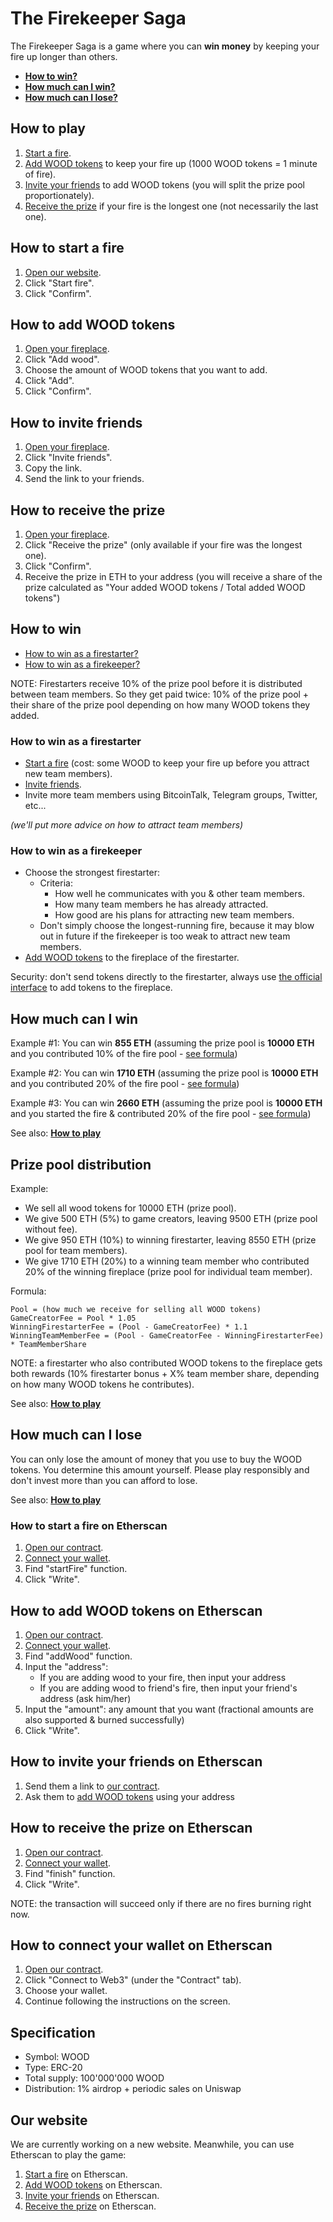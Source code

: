 # The Firekeeper Saga

The Firekeeper Saga is a game where you can **win money** by keeping your fire up longer than others.

* **[How to win?](#how-to-win)**
* **[How much can I win?](#how-much-can-i-win)**
* **[How much can I lose?](#how-much-can-i-lose)**

## How to play

1. [Start a fire](#how-to-start-a-fire).
1. [Add WOOD tokens](#how-to-add-wood-tokens) to keep your fire up (1000 WOOD tokens = 1 minute of fire).
1. [Invite your friends](#how-to-invite-friends) to add WOOD tokens (you will split the prize pool proportionately).
1. [Receive the prize](#how-to-receive-the-prize) if your fire is the longest one (not necessarily the last one).

## How to start a fire

1. [Open our website](#our-website).
1. Click "Start fire".
1. Click "Confirm".

## How to add WOOD tokens

1. [Open your fireplace](#your-fireplace).
1. Click "Add wood".
1. Choose the amount of WOOD tokens that you want to add.
1. Click "Add".
1. Click "Confirm".

## How to invite friends

1. [Open your fireplace](#your-fireplace).
1. Click "Invite friends".
1. Copy the link.
1. Send the link to your friends.

## How to receive the prize

1. [Open your fireplace](#your-fireplace).
1. Click "Receive the prize" (only available if your fire was the longest one).
1. Click "Confirm".
1. Receive the prize in ETH to your address (you will receive a share of the prize calculated as "Your added WOOD tokens / Total added WOOD tokens")

## How to win

* [How to win as a firestarter?](#how-to-win-as-a-firestarter)
* [How to win as a firekeeper?](#how-to-win-as-a-firekeeper)

NOTE: Firestarters receive 10% of the prize pool before it is distributed between team members. So they get paid twice: 10% of the prize pool + their share of the prize pool depending on how many WOOD tokens they added.

### How to win as a firestarter

* [Start a fire](#how-to-start-a-fire) (cost: some WOOD to keep your fire up before you attract new team members).
* [Invite friends](#how-to-invite-friends).
* Invite more team members using BitcoinTalk, Telegram groups, Twitter, etc...

*(we'll put more advice on how to attract team members)*

### How to win as a firekeeper

* Choose the strongest firestarter:
  * Criteria:
    * How well he communicates with you & other team members.
    * How many team members he has already attracted.
    * How good are his plans for attracting new team members.
  * Don't simply choose the longest-running fire, because it may blow out in future if the firekeeper is too weak to attract new team members.
* [Add WOOD tokens](#how-to-add-wood-tokens) to the fireplace of the firestarter.

Security: don't send tokens directly to the firestarter, always use [the official interface](#our-website) to add tokens to the fireplace.

## How much can I win

Example #1: You can win **855 ETH** (assuming the prize pool is **10000 ETH** and you contributed 10% of the fire pool - [see formula](#prize-pool-distribution))

Example #2: You can win **1710 ETH** (assuming the prize pool is **10000 ETH** and you contributed 20% of the fire pool - [see formula](#prize-pool-distribution))

Example #3: You can win **2660 ETH** (assuming the prize pool is **10000 ETH** and you started the fire & contributed 20% of the fire pool - [see formula](#prize-pool-distribution))

See also: **[How to play](#how-to-play)**

## Prize pool distribution

Example:

* We sell all wood tokens for 10000 ETH (prize pool).
* We give 500 ETH (5%) to game creators, leaving 9500 ETH (prize pool without fee).
* We give 950 ETH (10%) to winning firestarter, leaving 8550 ETH (prize pool for team members).
* We give 1710 ETH (20%) to a winning team member who contributed 20% of the winning fireplace (prize pool for individual team member).

Formula:

```
Pool = (how much we receive for selling all WOOD tokens)
GameCreatorFee = Pool * 1.05
WinningFirestarterFee = (Pool - GameCreatorFee) * 1.1
WinningTeamMemberFee = (Pool - GameCreatorFee - WinningFirestarterFee) * TeamMemberShare
```

NOTE: a firestarter who also contributed WOOD tokens to the fireplace gets both rewards (10% firestarter bonus + X% team member share, depending on how many WOOD tokens he contributes).

See also: **[How to play](#how-to-play)**

## How much can I lose

You can only lose the amount of money that you use to buy the WOOD tokens. You determine this amount yourself. Please play responsibly and don't invest more than you can afford to lose.

See also: **[How to play](#how-to-play)**

### How to start a fire on Etherscan

1. [Open our contract](#link-to-etherscan).
1. [Connect your wallet](#how-to-connect-your-wallet-on-etherscan).
1. Find "startFire" function.
1. Click "Write". 

## How to add WOOD tokens on Etherscan

1. [Open our contract](#link-to-etherscan).
1. [Connect your wallet](#how-to-connect-your-wallet-on-etherscan).
1. Find "addWood" function.
1. Input the "address":
   * If you are adding wood to your fire, then input your address
   * If you are adding wood to friend's fire, then input your friend's address (ask him/her)
1. Input the "amount": any amount that you want (fractional amounts are also supported & burned successfully)
1. Click "Write". 

## How to invite your friends on Etherscan

1. Send them a link to [our contract](#link-to-etherscan).
1. Ask them to [add WOOD tokens](#how-to-add-wood-tokens-on-etherscan) using your address

## How to receive the prize on Etherscan

1. [Open our contract](#link-to-etherscan).
1. [Connect your wallet](#how-to-connect-your-wallet-on-etherscan).
1. Find "finish" function.
1. Click "Write".

NOTE: the transaction will succeed only if there are no fires burning right now. 

## How to connect your wallet on Etherscan

1. [Open our contract](#link-to-etherscan).
1. Click "Connect to Web3" (under the "Contract" tab).
1. Choose your wallet.
1. Continue following the instructions on the screen. 

## Specification

* Symbol: WOOD
* Type: ERC-20
* Total supply: 100'000'000 WOOD
* Distribution: 1% airdrop + periodic sales on Uniswap

## Our website

We are currently working on a new website. Meanwhile, you can use Etherscan to play the game:

1. [Start a fire](#how-to-start-a-fire-on-etherscan) on Etherscan.
1. [Add WOOD tokens](#how-to-add-wood-tokens-on-etherscan) on Etherscan.
1. [Invite your friends](#how-to-invite-friends-on-etherscan) on Etherscan.
1. [Receive the prize](#how-to-receive-the-prize-on-etherscan) on Etherscan.
